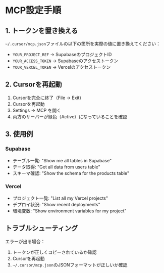 # MCP設定手順

## 1. トークンを置き換える

`~/.cursor/mcp.json`ファイルの以下の箇所を実際の値に置き換えてください：

- `YOUR_PROJECT_REF` → SupabaseのプロジェクトID
- `YOUR_ACCESS_TOKEN` → Supabaseのアクセストークン  
- `YOUR_VERCEL_TOKEN` → Vercelのアクセストークン

## 2. Cursorを再起動

1. Cursorを完全に終了（File → Exit）
2. Cursorを再起動
3. Settings → MCP を開く
4. 両方のサーバーが緑色（Active）になっていることを確認

## 3. 使用例

### Supabase
- テーブル一覧: "Show me all tables in Supabase"
- データ取得: "Get all data from users table"
- スキーマ確認: "Show the schema for the products table"

### Vercel
- プロジェクト一覧: "List all my Vercel projects"
- デプロイ状況: "Show recent deployments"
- 環境変数: "Show environment variables for my project"

## トラブルシューティング

エラーが出る場合：
1. トークンが正しくコピーされているか確認
2. Cursorを再起動
3. `~/.cursor/mcp.json`のJSONフォーマットが正しいか確認